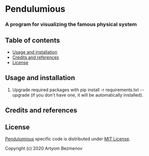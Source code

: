# Pendulumious
### A program for visualizing the famous physical system

## Table of contents
- [Usage and installation](#usage-and-installation)
- [Credits and references](#credits-and-references)
- [License](#license)

## Usage and installation
1. Upgrade required packages with pip install -r requirements.txt --upgrade (if you don't have one, it will be automatically installed).

## Credits and references

## License
[Pendulumious](https://github.com/8nhuman8/pendulumious) specific code is distributed under [MIT License](https://github.com/8nhuman8/pendulumious/blob/master/LICENSE).

Copyright (c) 2020 Artyom Bezmenov
